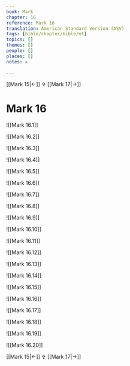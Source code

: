 ```yaml
---
book: Mark
chapter: 16
reference: Mark 16
translation: American Standard Version (ASV)
tags: [bible/chapter/bible/nt]
topics: []
themes: []
people: []
places: []
notes: >
  
---
```


[[Mark 15|<-]] ✞ [[Mark 17|->]]

# Mark 16

![[Mark 16.1]]

![[Mark 16.2]]

![[Mark 16.3]]

![[Mark 16.4]]

![[Mark 16.5]]

![[Mark 16.6]]

![[Mark 16.7]]

![[Mark 16.8]]

![[Mark 16.9]]

![[Mark 16.10]]

![[Mark 16.11]]

![[Mark 16.12]]

![[Mark 16.13]]

![[Mark 16.14]]

![[Mark 16.15]]

![[Mark 16.16]]

![[Mark 16.17]]

![[Mark 16.18]]

![[Mark 16.19]]

![[Mark 16.20]]

[[Mark 15|<-]] ✞ [[Mark 17|->]]
